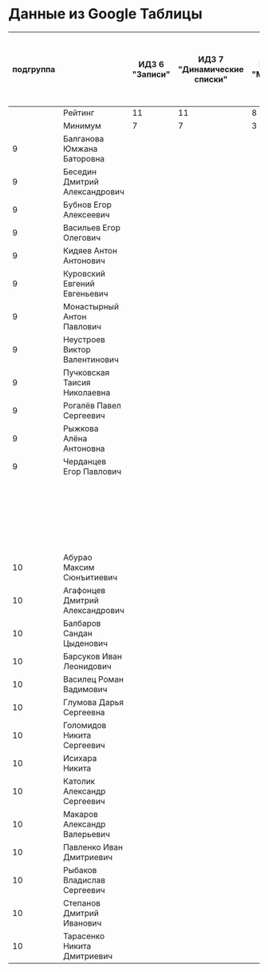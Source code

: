 # Данные из Google Таблицы

| подгруппа |  | ИДЗ 6 "Записи" | ИДЗ 7 "Динамические списки" | ИДЗ 8 "Модули" | ИДЗ 9 "Битовые маски в С++" | ИДЗ СУММА | КР 1 | КР 2 | Коллоквиум | 25.фев | 04.мар | 11.мар | 18.мар | 25.мар | 01.апр | 08.апр | Tue Apr 15 2025 00:00:00 GMT+1000 (Vladivostok Standard Time) | Tue Apr 22 2025 00:00:00 GMT+1000 (Vladivostok Standard Time) | Tue Apr 29 2025 00:00:00 GMT+1000 (Vladivostok Standard Time) | 06.май | 13.май | 20.май | 27.май | Tue Jun 03 2025 00:00:00 GMT+1000 (Vladivostok Standard Time) | Tue Jun 10 2025 00:00:00 GMT+1000 (Vladivostok Standard Time) | Tue Jun 17 2025 00:00:00 GMT+1000 (Vladivostok Standard Time) | Tue Jun 24 2025 00:00:00 GMT+1000 (Vladivostok Standard Time) | Tue Jul 01 2025 00:00:00 GMT+1000 (Vladivostok Standard Time) | Посещения | Общие задания | Конспект | Сумма баллов |
| --- | --- | --- | --- | --- | --- | --- | --- | --- | --- | --- | --- | --- | --- | --- | --- | --- | --- | --- | --- | --- | --- | --- | --- | --- | --- | --- | --- | --- | --- | --- | --- | --- |
|  | Рейтинг | 11 | 11 | 8 | 11 | 41 | 12 | 12 | 15 |  |  |  |  |  |  |  |  |  |  |  |  |  |  |  |  |  |  |  | 4 | 12 | 4 | 100 |
|  | Минимум | 7 | 7 | 3 | 7 | 24 | 8 | 8 | 9 |  |  |  |  |  |  |  |  |  |  |  |  |  |  |  |  |  |  |  | 3 | 7 | 2 | 61 |
| 9 | Балганова Юмжана Баторовна |  |  |  |  | 0 |  |  |  | 1 | 1 | 1 | 1 | 0 |  |  |  |  |  |  |  |  |  |  |  |  |  |  | 1 |  |  | 1 |
| 9 | Беседин Дмитрий Александрович |  |  |  |  | 0 |  |  |  | 1 | 1 | 1 | 0 | 0 |  |  |  |  |  |  |  |  |  |  |  |  |  |  | 0.8 |  |  | 0.8 |
| 9 | Бубнов Егор Алексеевич |  |  |  |  | 0 |  |  |  | 1 | 1 | 1 | 1 | 1 |  |  |  |  |  |  |  |  |  |  |  |  |  |  | 1.2 |  |  | 1.2 |
| 9 | Васильев Егор Олегович |  |  |  |  | 0 |  |  |  | 1 | 1 | 1 | 0 | 0 |  |  |  |  |  |  |  |  |  |  |  |  |  |  | 0.8 |  |  | 0.8 |
| 9 | Кидяев Антон Антонович |  |  |  |  | 0 |  |  |  | 1 | 1 | 1 | 0 | 0 |  |  |  |  |  |  |  |  |  |  |  |  |  |  | 0.8 |  |  | 0.8 |
| 9 | Куровский Евгений Евгеньевич |  |  |  |  | 0 |  |  |  | 1 | 1 | 0 | 1 | 0 |  |  |  |  |  |  |  |  |  |  |  |  |  |  | 0.8 |  |  | 0.8 |
| 9 | Монастырный Антон Павлович |  |  |  |  | 0 |  |  |  | 1 | 1 | 1 | 1 | 1 |  |  |  |  |  |  |  |  |  |  |  |  |  |  | 1.2 |  |  | 1.2 |
| 9 | Неустроев Виктор Валентинович |  |  |  |  | 0 |  |  |  | 1 | 1 | 0 | 0 | 0 |  |  |  |  |  |  |  |  |  |  |  |  |  |  | 0.6 |  |  | 0.6 |
| 9 | Пучковская Таисия Николаевна |  |  |  |  | 0 |  |  |  | 1 | 1 | 1 | 1 | 1 |  |  |  |  |  |  |  |  |  |  |  |  |  |  | 1.2 |  |  | 1.2 |
| 9 | Рогалёв Павел Сергеевич |  |  |  |  | 0 |  |  |  | 1 | 1 | 0 | 0 | 0 |  |  |  |  |  |  |  |  |  |  |  |  |  |  | 0.6 |  |  | 0.6 |
| 9 | Рыжкова Алёна Антоновна |  |  |  |  | 0 |  |  |  | 1 | 1 | 1 | 1 | 1 |  |  |  |  |  |  |  |  |  |  |  |  |  |  | 1.2 |  |  | 1.2 |
| 9 | Черданцев Егор Павлович |  |  |  |  | 0 |  |  |  | 1 | 1 | 1 | 1 | 1 |  |  |  |  |  |  |  |  |  |  |  |  |  |  | 1.2 |  |  | 1.2 |
|  |  |  |  |  |  |  |  |  |  | 22.фев | 01.мар | 15.мар | 22.мар | 29.мар | 05.апр | Sat Apr 12 2025 00:00:00 GMT+1000 (Vladivostok Standard Time) | Sat Apr 19 2025 00:00:00 GMT+1000 (Vladivostok Standard Time) | Sat Apr 26 2025 00:00:00 GMT+1000 (Vladivostok Standard Time) | 03.май | 10.май | 17.май | 24.май | 31.май | Sat Jun 07 2025 00:00:00 GMT+1000 (Vladivostok Standard Time) | Sat Jun 14 2025 00:00:00 GMT+1000 (Vladivostok Standard Time) | Sat Jun 21 2025 00:00:00 GMT+1000 (Vladivostok Standard Time) | Sat Jun 28 2025 00:00:00 GMT+1000 (Vladivostok Standard Time) | Sat Jul 05 2025 00:00:00 GMT+1000 (Vladivostok Standard Time) |  |  |  |  |
| 10 | Абурао Максим Сюнъитиевич |  |  |  |  | 0 |  |  |  | 1 | 1 | 1 | 1 |  |  |  |  |  |  |  |  |  |  |  |  |  |  |  | 1 |  |  | 1 |
| 10 | Агафонцев Дмитрий Александрович |  |  |  |  | 0 |  |  |  | 1 | 1 | 1 | 1 | 1 |  |  |  |  |  |  |  |  |  |  |  |  |  |  | 1.2 |  |  | 1.2 |
| 10 | Балбаров Сандан Цыденович |  |  |  |  | 0 |  |  |  | 0 | 0 | 0 | 0 |  |  |  |  |  |  |  |  |  |  |  |  |  |  |  | 0.2 |  |  | 0.2 |
| 10 | Барсуков Иван Леонидович |  |  |  |  | 0 |  |  |  | 1 | 1 | 1 | 1 |  |  |  |  |  |  |  |  |  |  |  |  |  |  |  | 1 |  |  | 1 |
| 10 | Василец Роман Вадимович |  |  |  |  | 0 |  |  |  | 1 | 1 | 1 | 1 |  |  |  |  |  |  |  |  |  |  |  |  |  |  |  | 1 |  |  | 1 |
| 10 | Глумова Дарья Сергеевна |  |  |  |  | 0 |  |  |  | 1 | 1 | 1 | 1 |  |  |  |  |  |  |  |  |  |  |  |  |  |  |  | 1 |  |  | 1 |
| 10 | Голомидов Никита Сергеевич |  |  |  |  | 0 |  |  |  | 1 | 1 | 1 | 1 | 1 |  |  |  |  |  |  |  |  |  |  |  |  |  |  | 1.2 |  |  | 1.2 |
| 10 | Исихара Никита |  |  |  |  | 0 |  |  |  | 1 | 1 | 1 | 1 |  |  |  |  |  |  |  |  |  |  |  |  |  |  |  | 1 |  |  | 1 |
| 10 | Католик Александр Сергеевич |  |  |  |  | 0 |  |  |  | 1 | 1 | 1 | 1 |  |  |  |  |  |  |  |  |  |  |  |  |  |  |  | 1 |  |  | 1 |
| 10 | Макаров Александр Валерьевич |  |  |  |  | 0 |  |  |  | 1 | 1 | 1 | 0 |  |  |  |  |  |  |  |  |  |  |  |  |  |  |  | 0.8 |  |  | 0.8 |
| 10 | Павленко Иван Дмитриевич |  |  |  |  | 0 |  |  |  | 1 | 1 | 1 | 1 |  |  |  |  |  |  |  |  |  |  |  |  |  |  |  | 1 |  |  | 1 |
| 10 | Рыбаков Владислав Сергеевич |  |  |  |  | 0 |  |  |  | 1 | 1 | 1 | 1 |  |  |  |  |  |  |  |  |  |  |  |  |  |  |  | 1 |  |  | 1 |
| 10 | Степанов Дмитрий Иванович |  |  |  |  | 0 |  |  |  | 1 | 1 | 1 | 1 |  |  |  |  |  |  |  |  |  |  |  |  |  |  |  | 1 |  |  | 1 |
| 10 | Тарасенко Никита Дмитриевич |  |  |  |  | 0 |  |  |  | 1 | 1 | 1 | 1 |  |  |  |  |  |  |  |  |  |  |  |  |  |  |  | 1 |  |  | 1 |
